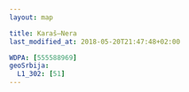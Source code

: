 ```yaml
---
layout: map

title: Karaš–Nera
last_modified_at: 2018-05-20T21:47:48+02:00

WDPA: [555588969]
geoSrbija:
  L1_302: [51]
---
```

